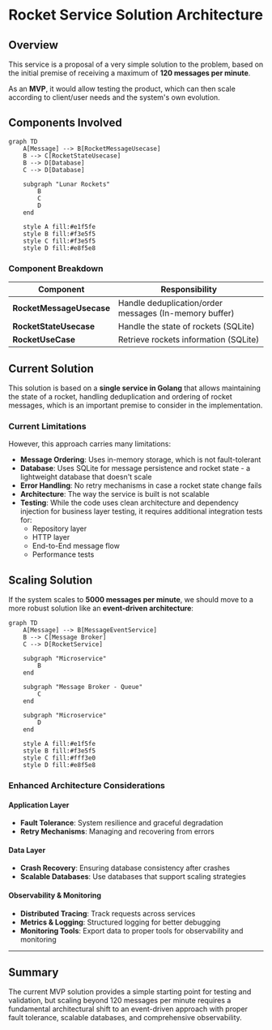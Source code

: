 # Rocket Service Solution Architecture

## Overview

This service is a proposal of a very simple solution to the problem, based on the initial premise of receiving a maximum of **120 messages per minute**.

As an **MVP**, it would allow testing the product, which can then scale according to client/user needs and the system's own evolution.

## Components Involved

```mermaid
graph TD
    A[Message] --> B[RocketMessageUsecase]
    B --> C[RocketStateUsecase]
    B --> D[Database]
    C --> D[Database]
    
    subgraph "Lunar Rockets"
        B
        C
        D
    end
    
    style A fill:#e1f5fe
    style B fill:#f3e5f5
    style C fill:#f3e5f5
    style D fill:#e8f5e8
```

### Component Breakdown

| Component | Responsibility |
|-----------|----------------|
| **RocketMessageUsecase** | Handle deduplication/order messages (In-memory buffer) |
| **RocketStateUsecase** | Handle the state of rockets (SQLite) |
| **RocketUseCase** | Retrieve rockets information (SQLite) |

## Current Solution

This solution is based on a **single service in Golang** that allows maintaining the state of a rocket, handling deduplication and ordering of rocket messages, which is an important premise to consider in the implementation.

### Current Limitations

However, this approach carries many limitations:

- **Message Ordering**: Uses in-memory storage, which is not fault-tolerant
- **Database**: Uses SQLite for message persistence and rocket state - a lightweight database that doesn't scale
- **Error Handling**: No retry mechanisms in case a rocket state change fails
- **Architecture**: The way the service is built is not scalable
- **Testing**: While the code uses clean architecture and dependency injection for business layer testing, it requires additional integration tests for:
  - Repository layer
  - HTTP layer
  - End-to-End message flow
  - Performance tests

## Scaling Solution

If the system scales to **5000 messages per minute**, we should move to a more robust solution like an **event-driven architecture**:

```mermaid
graph TD
    A[Message] --> B[MessageEventService]
    B --> C[Message Broker]
    C --> D[RocketService]
    
    subgraph "Microservice"
        B
    end
    
    subgraph "Message Broker - Queue"
        C
    end
    
    subgraph "Microservice"
        D
    end
    
    style A fill:#e1f5fe
    style B fill:#f3e5f5
    style C fill:#fff3e0
    style D fill:#e8f5e8
```

### Enhanced Architecture Considerations

#### Application Layer
- **Fault Tolerance**: System resilience and graceful degradation
- **Retry Mechanisms**: Managing and recovering from errors

#### Data Layer
- **Crash Recovery**: Ensuring database consistency after crashes
- **Scalable Databases**: Use databases that support scaling strategies

#### Observability & Monitoring
- **Distributed Tracing**: Track requests across services
- **Metrics & Logging**: Structured logging for better debugging
- **Monitoring Tools**: Export data to proper tools for observability and monitoring

---

## Summary

The current MVP solution provides a simple starting point for testing and validation, but scaling beyond 120 messages per minute requires a fundamental architectural shift to an event-driven approach with proper fault tolerance, scalable databases, and comprehensive observability.